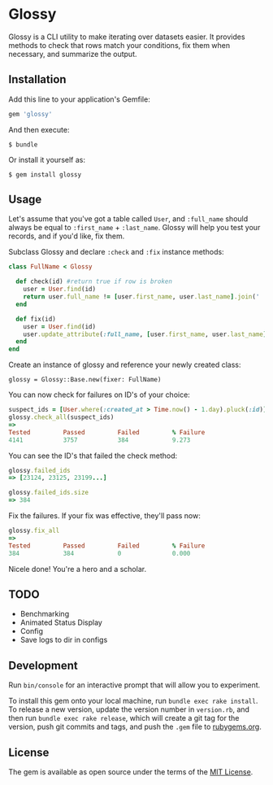 # Glossy
Glossy is a CLI utility to make iterating over datasets easier. It provides methods to check that rows match your conditions, fix them when necessary, and summarize the output.

## Installation

Add this line to your application's Gemfile:

```ruby
gem 'glossy'
```

And then execute:

    $ bundle

Or install it yourself as:

    $ gem install glossy

## Usage

Let's assume that you've got a table called `User`, and `:full_name` should always be equal to `:first_name` + `:last_name`. Glossy will help you test your records, and if you'd like, fix them.

Subclass Glossy and declare `:check` and `:fix` instance methods:

```ruby
class FullName < Glossy

  def check(id) #return true if row is broken
    user = User.find(id)
    return user.full_name != [user.first_name, user.last_name].join(' ')
  end

  def fix(id)
    user = User.find(id)
    user.update_attribute(:full_name, [user.first_name, user.last_name].join(' '))
  end
end
```


Create an instance of glossy and reference your newly created class:
```
glossy = Glossy::Base.new(fixer: FullName)
```

You can now check for failures on ID's of your choice:

```ruby
suspect_ids = [User.where(:created_at > Time.now() - 1.day).pluck(:id)]
glossy.check_all(suspect_ids)
=> 
Tested         Passed         Failed         % Failure      
4141           3757           384            9.273      
```


You can see the ID's that failed the check method:
```ruby
glossy.failed_ids
=> [23124, 23125, 23199...]

glossy.failed_ids.size
=> 384
```

Fix the failures. If your fix was effective, they'll pass now:
```ruby
glossy.fix_all
=> 
Tested         Passed         Failed         % Failure      
384            384            0              0.000          
```

Nicele done! You're a hero and a scholar.

## TODO
- Benchmarking
- Animated Status Display
- Config
- Save logs to dir in configs 


## Development

Run `bin/console` for an interactive prompt that will allow you to experiment.

To install this gem onto your local machine, run `bundle exec rake install`. To release a new version, update the version number in `version.rb`, and then run `bundle exec rake release`, which will create a git tag for the version, push git commits and tags, and push the `.gem` file to [rubygems.org](https://rubygems.org).

## License

The gem is available as open source under the terms of the [MIT License](http://opensource.org/licenses/MIT).

